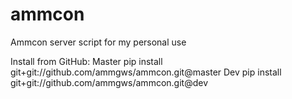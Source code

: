 # ammcon

Ammcon server script for my personal use

Install from GitHub:
Master
pip install git+git://github.com/ammgws/ammcon.git@master
Dev
pip install git+git://github.com/ammgws/ammcon.git@dev
